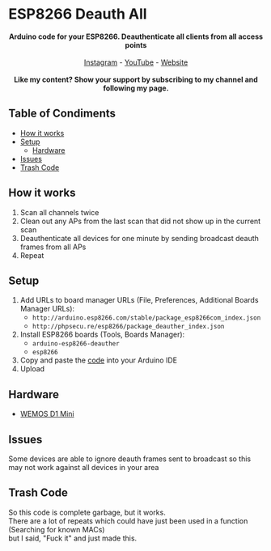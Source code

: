# ESP8266 Deauth All
<p align="center">
  <b>Arduino code for your ESP8266. Deauthenticate all clients from all access points</b>
  <br>
  <br>
  <a href="https://www.instagram.com/the.red.team4">Instagram</a>
 - <a href="https://www.youtube.com/channel/UCQdi3MDHHMm7u3cMkEY329Q">YouTube</a>
 - <a href="https://208.68.37.54">Website</a>
  <br>
  <br>
  <b>Like my content? Show your support by subscribing to my channel and following my page.</b>
</p>

## Table of Condiments
  - [How it works](#how-it-works)
  - [Setup](#setup)
    - [Hardware](#hardware)
  - [Issues](#issues)
  - [Trash Code](#trash-code)

## How it works
  1. Scan all channels twice
  2. Clean out any APs from the last scan that did not show up in the current scan
  3. Deauthenticate all devices for one minute by sending broadcast deauth frames from all APs
  4. Repeat

## Setup
1. Add URLs to board manager URLs (File, Preferences, Additional Boards Manager URLs):  
   * `http://arduino.esp8266.com/stable/package_esp8266com_index.json`
   * `http://phpsecu.re/esp8266/package_deauther_index.json`
2. Install ESP8266 boards (Tools, Boards Manager):  
   * `arduino-esp8266-deauther`
   * `esp8266`
3. Copy and paste the [code](https://github.com/the-red-team/ESP8266_Deauth_All/blob/master/deauth_all.ino) into your Arduino IDE
4. Upload

## Hardware
  * [WEMOS D1 Mini](https://www.amazon.com/Makerfocus-NodeMcu-Development-ESP8266-Compatible/dp/B01N3P763C/ref=sr_1_3?ie=UTF8&qid=1531324588&sr=8-3&keywords=wemos+d1+mini)

## Issues
Some devices are able to ignore deauth frames sent to broadcast so this may not work against all devices in your area

## Trash Code
So this code is complete garbage, but it works.  
There are a lot of repeats which could have just been used in a function (Searching for known MACs)  
but I said, "Fuck it" and just made this.
